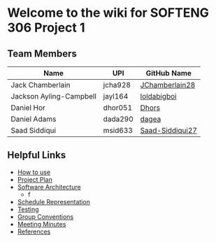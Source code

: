# Welcome to the wiki for SOFTENG 306 Project 1


## Team Members
| Name                        | UPI           | GitHub Name                                   |
| ----------------------------|--------------| ---------------------------------------------|
| Jack Chamberlain            | jcha928       | [JChamberlain28](http://github.com/JChamberlain28)  |
| Jackson Ayling-Campbell     | jayl164       | [loldabigboi](http://github.com/loldabigboi) |
| Daniel Hor                  | dhor051       | [Dhors](http://github.com/Dhors)   |
| Daniel Adams                | dada290       | [dagea](http://github.com/dagea)   |
| Saad Siddiqui               | msid633       | [Saad-Siddiqui27](http://github.com/Saad-Siddiqui27) |


## Helpful Links
* [How to use](How-to-use.md)
* [Project Plan](Project-Plan.md)
* [Software Architecture](Software-Architecture.md)
  * f
* [Schedule Representation](Schedule-Representation.md)
* [Testing](Testing.md)
* [Group Conventions](Conventions.md)
* [Meeting Minutes](Meeting-Minutes.md)
* [References](References.md)
